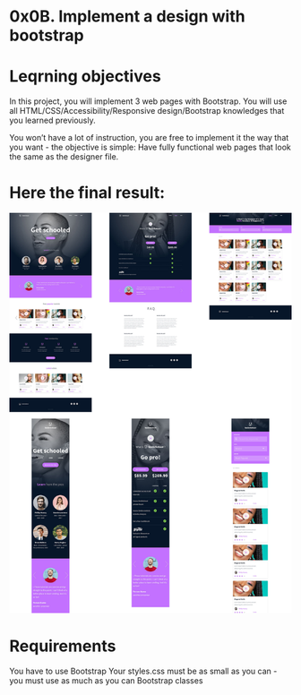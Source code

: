 # **0x0B. Implement a design with bootstrap**



# Leqrning objectives
In this project, you will implement 3 web pages with Bootstrap. You will use all HTML/CSS/Accessibility/Responsive design/Bootstrap knowledges that you learned previously.

You won’t have a lot of instruction, you are free to implement it the way that you want - the objective is simple: Have fully functional web pages that look the same as the designer file.


# Here the final result:

![image link](https://github.com/khawladaouay/holbertonschool-smiling-school/blob/master/images/1.jpg)


# Requirements
You have to use Bootstrap
Your styles.css must be as small as you can - you must use as much as you can Bootstrap classes

